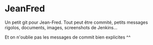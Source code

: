 JeanFred
========

Un petit git pour Jean-Fred. Tout peut être commité, petits messages rigolos, documents, images, screenshots de Jenkins...

Et on n'oublie pas les messages de commit bien explicites ^^
